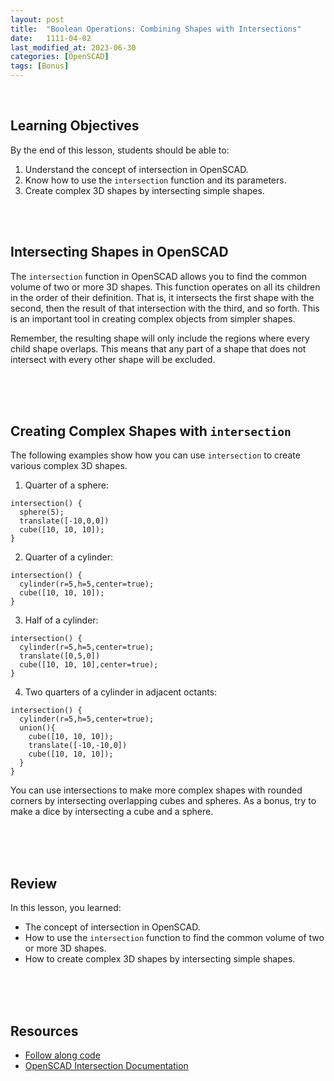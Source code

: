 ```yaml
---
layout: post
title:  "Boolean Operations: Combining Shapes with Intersections"
date:   1111-04-02
last_modified_at: 2023-06-30
categories: [OpenSCAD]
tags: [Bonus]
---
```

<br>

## Learning Objectives
By the end of this lesson, students should be able to:
1. Understand the concept of intersection in OpenSCAD.
2. Know how to use the `intersection` function and its parameters.
3. Create complex 3D shapes by intersecting simple shapes.

<br><br>

## Intersecting Shapes in OpenSCAD
The `intersection` function in OpenSCAD allows you to find the common volume of two or more 3D shapes. This function operates on all its children in the order of their definition. That is, it intersects the first shape with the second, then the result of that intersection with the third, and so forth. This is an important tool in creating complex objects from simpler shapes.

Remember, the resulting shape will only include the regions where every child shape overlaps. This means that any part of a shape that does not intersect with every other shape will be excluded.

<br><br><br>

## Creating Complex Shapes with `intersection`
The following examples show how you can use `intersection` to create various complex 3D shapes.

1. Quarter of a sphere:

```OpenSCAD
intersection() {
  sphere(5);
  translate([-10,0,0])
  cube([10, 10, 10]);
}
```
2. Quarter of a cylinder:

```OpenSCAD
intersection() {
  cylinder(r=5,h=5,center=true);
  cube([10, 10, 10]);
}
```
3. Half of a cylinder:

```OpenSCAD
intersection() {
  cylinder(r=5,h=5,center=true);
  translate([0,5,0])
  cube([10, 10, 10],center=true);
}
```
4. Two quarters of a cylinder in adjacent octants:

```OpenSCAD
intersection() {
  cylinder(r=5,h=5,center=true);
  union(){
    cube([10, 10, 10]);
    translate([-10,-10,0])
    cube([10, 10, 10]);
  }
}
```
You can use intersections to make more complex shapes with rounded corners by intersecting overlapping cubes and spheres. As a bonus, try to make a dice by intersecting a cube and a sphere.

<br><br><br>

## Review
In this lesson, you learned:
- The concept of intersection in OpenSCAD.
- How to use the `intersection` function to find the common volume of two or more 3D shapes.
- How to create complex 3D shapes by intersecting simple shapes.

<br><br><br>

## Resources
- [Follow along code](https://raw.githubusercontent.com/funkonaut/openSCAD_lessons/main/Lessons/Lesson%202/2_4_intersection_student.scad)
- [OpenSCAD Intersection Documentation](https://en.wikibooks.org/wiki/OpenSCAD_User_Manual/The_OpenSCAD_Language#intersection)
<br><br><br>